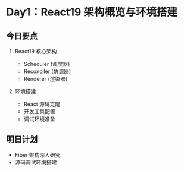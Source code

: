 # Day1：React19 架构概览与环境搭建

## 今日要点
1. React19 核心架构
   - Scheduler (调度器)
   - Reconciler (协调器)
   - Renderer (渲染器)

2. 环境搭建
   - React 源码克隆
   - 开发工具配置
   - 调试环境准备

## 明日计划
- Fiber 架构深入研究
- 源码调试环境搭建